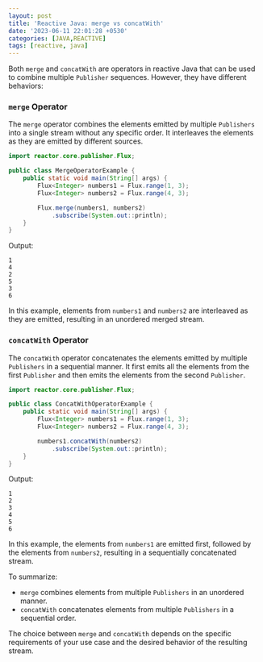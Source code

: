 ```yaml
---
layout: post
title: 'Reactive Java: merge vs concatWith'
date: '2023-06-11 22:01:28 +0530'
categories: [JAVA,REACTIVE]
tags: [reactive, java]
---
```


Both `merge` and `concatWith` are operators in reactive Java that can be used to combine multiple `Publisher` sequences. However, they have different behaviors:

### `merge` Operator

The `merge` operator combines the elements emitted by multiple `Publishers` into a single stream without any specific order. It interleaves the elements as they are emitted by different sources.

```java
import reactor.core.publisher.Flux;

public class MergeOperatorExample {
    public static void main(String[] args) {
        Flux<Integer> numbers1 = Flux.range(1, 3);
        Flux<Integer> numbers2 = Flux.range(4, 3);

        Flux.merge(numbers1, numbers2)
            .subscribe(System.out::println);
    }
}
```

Output:
```
1
4
2
5
3
6
```

In this example, elements from `numbers1` and `numbers2` are interleaved as they are emitted, resulting in an unordered merged stream.

### `concatWith` Operator

The `concatWith` operator concatenates the elements emitted by multiple `Publishers` in a sequential manner. It first emits all the elements from the first `Publisher` and then emits the elements from the second `Publisher`.

```java
import reactor.core.publisher.Flux;

public class ConcatWithOperatorExample {
    public static void main(String[] args) {
        Flux<Integer> numbers1 = Flux.range(1, 3);
        Flux<Integer> numbers2 = Flux.range(4, 3);

        numbers1.concatWith(numbers2)
            .subscribe(System.out::println);
    }
}
```

Output:
```
1
2
3
4
5
6
```

In this example, the elements from `numbers1` are emitted first, followed by the elements from `numbers2`, resulting in a sequentially concatenated stream.

To summarize:
- `merge` combines elements from multiple `Publishers` in an unordered manner.
- `concatWith` concatenates elements from multiple `Publishers` in a sequential order.

The choice between `merge` and `concatWith` depends on the specific requirements of your use case and the desired behavior of the resulting stream.